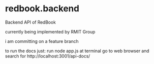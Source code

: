 # redbook.backend
Backend API of RedBook

currently being implemented by RMIT Group

i am committing on a feature branch

to run the docs just:
run node app.js at terminal
go to web browser and search for http://localhost:3001/api-docs/
